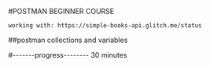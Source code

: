 #POSTMAN BEGINNER COURSE

    working with: https://simple-books-api.glitch.me/status

##postman collections and variables





#-------progress--------
30 minutes